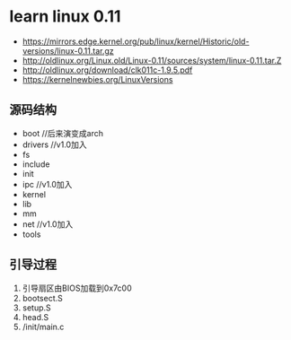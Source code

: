 # learn linux 0.11

- https://mirrors.edge.kernel.org/pub/linux/kernel/Historic/old-versions/linux-0.11.tar.gz
- http://oldlinux.org/Linux.old/Linux-0.11/sources/system/linux-0.11.tar.Z
- http://oldlinux.org/download/clk011c-1.9.5.pdf
- https://kernelnewbies.org/LinuxVersions

## 源码结构
- boot  //后来演变成arch
- drivers  //v1.0加入
- fs
- include
- init
- ipc  //v1.0加入
- kernel
- lib
- mm
- net  //v1.0加入
- tools

## 引导过程

1. 引导扇区由BIOS加载到0x7c00
2. bootsect.S
3. setup.S
4. head.S
5. /init/main.c

